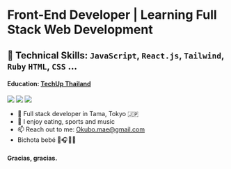   # Front-End Developer | Learning Full Stack Web Development
  ## 🧰 Technical Skills: `JavaScript`, `React.js`, `Tailwind`, `Ruby` `HTML`, `CSS` ...
  #### Education: [TechUp Thailand](https://www.techupth.com)
    
[<img src="https://img.shields.io/badge/linkedin-%230077B5.svg?&style=for-the-badge&logo=linkedin&logoColor=white" />](https://www.linkedin.com/in/hazuki-okubo-8a8148262/)
[<img src="https://img.shields.io/badge/github-%2312100E.svg?&style=for-the-badge&logo=github&logoColor=white&color=black" />](https://github.com/Maeokubo)
[<img src="https://img.shields.io/badge/instagram-%2312100E.svg?&style=for-the-badge&logo=instagram&color=405DE6" />](https://instagram.com/okubo___?igshid=NzZlODBkYWE4Ng%3D%3D&utm_source=qr) 


- 🏢 Full stack developer in Tama, Tokyo 🇯🇵
- 🔮 I enjoy eating, sports and music 
- 📫 Reach out to me: Okubo.mae@gmail.com
- Bichota bebé 💯🎧💪🏼
#### Gracias, gracias. 


